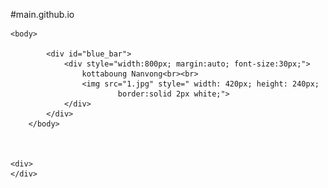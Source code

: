 #main.github.io
<html>
    

<style>
     #blue_bar{
            height:50px; background-color: black; color: #d9dfeb;
        }
</style>
   
    <body>
            
            <div id="blue_bar">
                <div style="width:800px; margin:auto; font-size:30px;">
                    kottaboung Nanvong<br><br>
                    <img src="1.jpg" style=" width: 420px; height: 240px; 
                            border:solid 2px white;">
                </div>
            </div>
        </body> 
        
       
   
    <div>
    </div>
</html>
